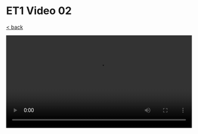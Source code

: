 # ET1 Video 02

[< back](./README.md)

<style>
  video {
    width: 100%;
  }
</style>

<video controls controlsList="nodownload">
  <source src="https://storage.googleapis.com/ree-server-videos/ET1_Video_02.mp4" type="video/mp4">
  Your browser does not support the video tag.
</video>
